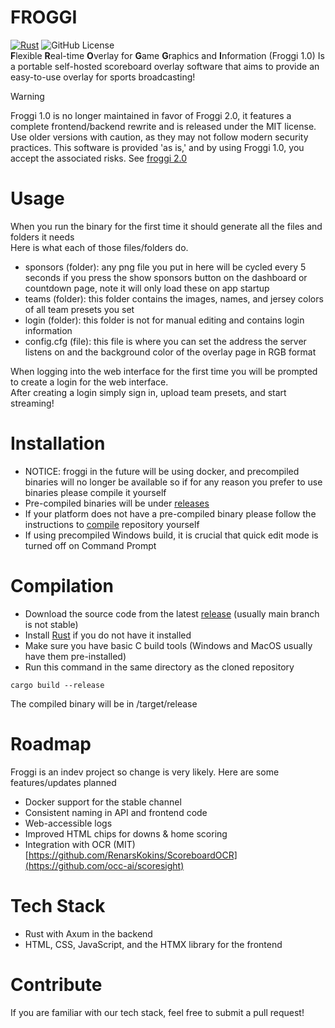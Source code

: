 # FROGGI
[![Rust](https://github.com/AllLiver/Froggi/actions/workflows/rust.yml/badge.svg)](https://github.com/AllLiver/Froggi/actions/workflows/rust.yml)
![GitHub License](https://img.shields.io/github/license/allliver/froggi)  
**F**lexible **R**eal-time **O**verlay for **G**ame **G**raphics and **I**nformation   (Froggi 1.0)
Is a portable self-hosted scoreboard overlay software that aims to provide an easy-to-use overlay for sports broadcasting!

> [!WARNING]
> Froggi 1.0 is no longer maintained in favor of Froggi 2.0, it features a complete frontend/backend rewrite and is released under the MIT license. Use older versions with caution, as they may not follow modern security practices. This software is provided 'as is,' and by using Froggi 1.0, you accept the associated risks. See [froggi 2.0](https://github.com/obfedder/Froggi/tree/dev)

# Usage
When you run the binary for the first time it should generate all the files and folders it needs  
Here is what each of those files/folders do.
 - sponsors (folder): any png file you put in here will be cycled every 5 seconds if you press the show sponsors button on the dashboard or countdown page, note it will only load these on app startup
 - teams (folder): this folder contains the images, names, and jersey colors of all team presets you set
 - login (folder): this folder is not for manual editing and contains login information
 - config.cfg (file): this file is where you can set the address the server listens on and the background color of the overlay page in RGB format

When logging into the web interface for the first time you will be prompted to create a login for the web interface.  
After creating a login simply sign in, upload team presets, and start streaming!

# Installation
- NOTICE: froggi in the future will be using docker, and precompiled binaries will no longer be available so if for any reason you prefer to use binaries please compile it yourself  
- Pre-compiled binaries will be under [releases](https://github.com/AllLiver/FOSSO/releases "releases")  
- If your platform does not have a pre-compiled binary please follow the instructions to [compile](https://github.com/AllLiver/FOSSO?tab=readme-ov-file#compilation "how to compile") repository yourself
- If using precompiled Windows build, it is crucial that quick edit mode is turned off on Command Prompt

# Compilation 
- Download the source code from the latest [release](https://github.com/AllLiver/FOSSO/releases "releases") (usually main branch is not stable)
- Install [Rust](https://rustup.rs/ "rustup") if you do not have it installed
- Make sure you have basic C build tools (Windows and MacOS usually have them pre-installed)
- Run this command in the same directory as the cloned repository
```
cargo build --release
```
The compiled binary will be in /target/release

# Roadmap
Froggi is an indev project so change is very likely.
Here are some features/updates planned
 - Docker support for the stable channel
 - Consistent naming in API and frontend code
 - Web-accessible logs
 - Improved HTML chips for downs & home scoring
 - Integration with OCR (MIT) [https://github.com/RenarsKokins/ScoreboardOCR](https://github.com/occ-ai/scoresight)

# Tech Stack
 - Rust with Axum in the backend
 - HTML, CSS, JavaScript, and the HTMX library for the frontend

# Contribute
If you are familiar with our tech stack, feel free to submit a pull request!
